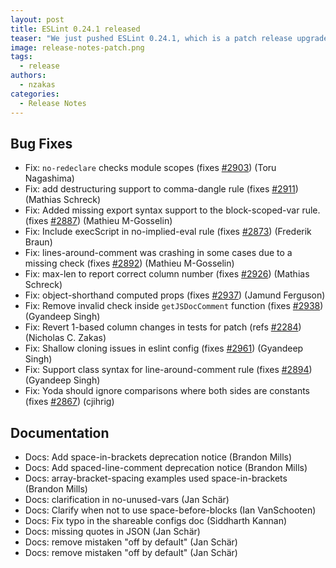 ```yaml
---
layout: post
title: ESLint 0.24.1 released
teaser: "We just pushed ESLint 0.24.1, which is a patch release upgrade. This release contains fixes for issues found in v0.24.0."
image: release-notes-patch.png
tags:
  - release
authors:
  - nzakas
categories:
  - Release Notes
---
```


## Bug Fixes

* Fix: `no-redeclare` checks module scopes (fixes [#2903](https://github.com/eslint/eslint/issues/2903)) (Toru Nagashima)
* Fix: add destructuring support to comma-dangle rule (fixes [#2911](https://github.com/eslint/eslint/issues/2911)) (Mathias Schreck)
* Fix: Added missing export syntax support to the block-scoped-var rule. (fixes [#2887](https://github.com/eslint/eslint/issues/2887)) (Mathieu M-Gosselin)
* Fix: Include execScript in no-implied-eval rule (fixes [#2873](https://github.com/eslint/eslint/issues/2873)) (Frederik Braun)
* Fix: lines-around-comment was crashing in some cases due to a missing check (fixes [#2892](https://github.com/eslint/eslint/issues/2892)) (Mathieu M-Gosselin)
* Fix: max-len to report correct column number (fixes [#2926](https://github.com/eslint/eslint/issues/2926)) (Mathias Schreck)
* Fix: object-shorthand computed props (fixes [#2937](https://github.com/eslint/eslint/issues/2937)) (Jamund Ferguson)
* Fix: Remove invalid check inside `getJSDocComment` function (fixes [#2938](https://github.com/eslint/eslint/issues/2938)) (Gyandeep Singh)
* Fix: Revert 1-based column changes in tests for patch (refs [#2284](https://github.com/eslint/eslint/issues/2284)) (Nicholas C. Zakas)
* Fix: Shallow cloning issues in eslint config (fixes [#2961](https://github.com/eslint/eslint/issues/2961)) (Gyandeep Singh)
* Fix: Support class syntax for line-around-comment rule (fixes [#2894](https://github.com/eslint/eslint/issues/2894)) (Gyandeep Singh)
* Fix: Yoda should ignore comparisons where both sides are constants (fixes [#2867](https://github.com/eslint/eslint/issues/2867)) (cjihrig)

## Documentation

* Docs: Add space-in-brackets deprecation notice (Brandon Mills)
* Docs: Add spaced-line-comment deprecation notice (Brandon Mills)
* Docs: array-bracket-spacing examples used space-in-brackets (Brandon Mills)
* Docs: clarification in no-unused-vars (Jan Schär)
* Docs: Clarify when not to use space-before-blocks (Ian VanSchooten)
* Docs: Fix typo in the shareable configs doc (Siddharth Kannan)
* Docs: missing quotes in JSON (Jan Schär)
* Docs: remove mistaken "off by default" (Jan Schär)
* Docs: remove mistaken "off by default" (Jan Schär)
